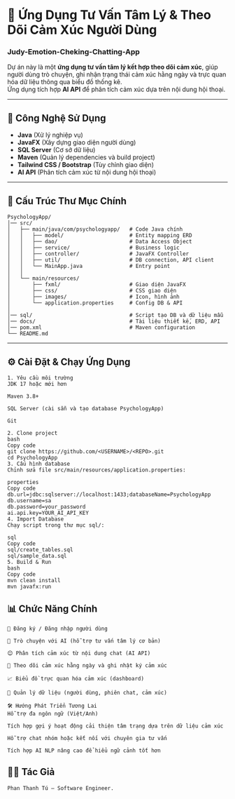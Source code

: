 # 🧠 Ứng Dụng Tư Vấn Tâm Lý & Theo Dõi Cảm Xúc Người Dùng
### Judy-Emotion-Cheking-Chatting-App

Dự án này là một **ứng dụng tư vấn tâm lý kết hợp theo dõi cảm xúc**, giúp người dùng trò chuyện, ghi nhận trạng thái cảm xúc hằng ngày và trực quan hóa dữ liệu thông qua biểu đồ thống kê.  
Ứng dụng tích hợp **AI API** để phân tích cảm xúc dựa trên nội dung hội thoại.

---

## 🚀 Công Nghệ Sử Dụng
- **Java** (Xử lý nghiệp vụ)
- **JavaFX** (Xây dựng giao diện người dùng)
- **SQL Server** (Cơ sở dữ liệu)
- **Maven** (Quản lý dependencies và build project)
- **Tailwind CSS / Bootstrap** (Tùy chỉnh giao diện)
- **AI API** (Phân tích cảm xúc từ nội dung hội thoại)

---

## 📂 Cấu Trúc Thư Mục Chính
    PsychologyApp/
    │── src/
    │   ├── main/java/com/psychologyapp/   # Code Java chính
    │   │   ├── model/                     # Entity mapping ERD
    │   │   ├── dao/                       # Data Access Object
    │   │   ├── service/                   # Business logic
    │   │   ├── controller/                # JavaFX Controller
    │   │   ├── util/                      # DB connection, API client
    │   │   └── MainApp.java               # Entry point
    │   │
    │   └── main/resources/
    │       ├── fxml/                      # Giao diện JavaFX
    │       ├── css/                       # CSS giao diện
    │       ├── images/                    # Icon, hình ảnh
    │       └── application.properties     # Config DB & API
    │
    │── sql/                               # Script tạo DB và dữ liệu mẫu
    │── docs/                              # Tài liệu thiết kế, ERD, API
    │── pom.xml                            # Maven configuration
    └── README.md

---

## ⚙️ Cài Đặt & Chạy Ứng Dụng
    1. Yêu cầu môi trường
    JDK 17 hoặc mới hơn
    
    Maven 3.8+
    
    SQL Server (cài sẵn và tạo database PsychologyApp)
    
    Git
    
    2. Clone project
    bash
    Copy code
    git clone https://github.com/<USERNAME>/<REPO>.git
    cd PsychologyApp
    3. Cấu hình database
    Chỉnh sửa file src/main/resources/application.properties:
    
    properties
    Copy code
    db.url=jdbc:sqlserver://localhost:1433;databaseName=PsychologyApp
    db.username=sa
    db.password=your_password
    ai.api.key=YOUR_AI_API_KEY
    4. Import Database
    Chạy script trong thư mục sql/:
    
    sql
    Copy code
    sql/create_tables.sql
    sql/sample_data.sql
    5. Build & Run
    bash
    Copy code
    mvn clean install
    mvn javafx:run
## 📊 Chức Năng Chính
    👤 Đăng ký / Đăng nhập người dùng

    💬 Trò chuyện với AI (hỗ trợ tư vấn tâm lý cơ bản)
    
    😊 Phân tích cảm xúc từ nội dung chat (AI API)
    
    📌 Theo dõi cảm xúc hằng ngày và ghi nhật ký cảm xúc
    
    📈 Biểu đồ trực quan hóa cảm xúc (dashboard)
    
    📂 Quản lý dữ liệu (người dùng, phiên chat, cảm xúc)
    
    🛠 Hướng Phát Triển Tương Lai
    Hỗ trợ đa ngôn ngữ (Việt/Anh)
    
    Tích hợp gợi ý hoạt động cải thiện tâm trạng dựa trên dữ liệu cảm xúc
    
    Hỗ trợ chat nhóm hoặc kết nối với chuyên gia tư vấn
    
    Tích hợp AI NLP nâng cao để hiểu ngữ cảnh tốt hơn
    
## 👨‍💻 Tác Giả
    Phan Thanh Tú – Software Engineer.